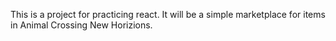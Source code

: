 This is a project for practicing react.
It will be a simple marketplace for items in Animal Crossing New Horizions.
